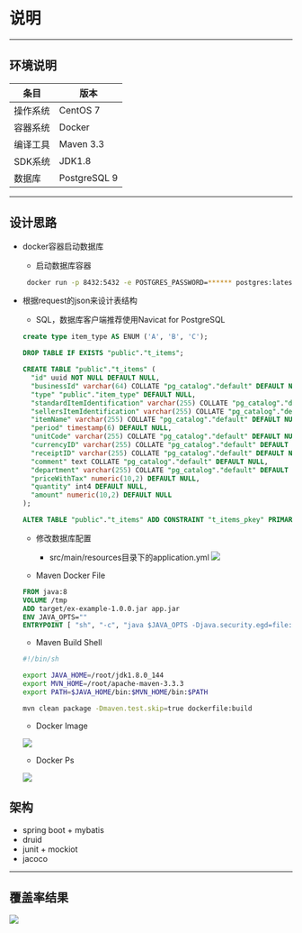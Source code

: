 # **说明**
***

## 环境说明
条目 | 版本
--- | ---
操作系统 | CentOS 7
容器系统 | Docker
编译工具 | Maven 3.3
SDK系统 | JDK1.8
数据库 | PostgreSQL 9

***

## 设计思路
- docker容器启动数据库
    - 启动数据库容器
   ```bash
    docker run -p 8432:5432 -e POSTGRES_PASSWORD=****** postgres:latest -d postgres &
    ```
- 根据request的json来设计表结构
    - SQL，数据库客户端推荐使用Navicat for PostgreSQL
    ```sql
    create type item_type AS ENUM ('A', 'B', 'C');  
  
    DROP TABLE IF EXISTS "public"."t_items";
    
    CREATE TABLE "public"."t_items" (
      "id" uuid NOT NULL DEFAULT NULL,
      "businessId" varchar(64) COLLATE "pg_catalog"."default" DEFAULT NULL,
      "type" "public"."item_type" DEFAULT NULL,
      "standardItemIdentification" varchar(255) COLLATE "pg_catalog"."default" DEFAULT NULL,
      "sellersItemIdentification" varchar(255) COLLATE "pg_catalog"."default" DEFAULT NULL,
      "itemName" varchar(255) COLLATE "pg_catalog"."default" DEFAULT NULL,
      "period" timestamp(6) DEFAULT NULL,
      "unitCode" varchar(255) COLLATE "pg_catalog"."default" DEFAULT NULL,
      "currencyID" varchar(255) COLLATE "pg_catalog"."default" DEFAULT NULL,
      "receiptID" varchar(255) COLLATE "pg_catalog"."default" DEFAULT NULL,
      "comment" text COLLATE "pg_catalog"."default" DEFAULT NULL,
      "department" varchar(255) COLLATE "pg_catalog"."default" DEFAULT NULL,
      "priceWithTax" numeric(10,2) DEFAULT NULL,
      "quantity" int4 DEFAULT NULL,
      "amount" numeric(10,2) DEFAULT NULL
    );
    
    ALTER TABLE "public"."t_items" ADD CONSTRAINT "t_items_pkey" PRIMARY KEY ("id");
    ```
    
    - 修改数据库配置
        - src/main/resources目录下的application.yml
        ![](./images/update-db-cfg.jpg)
    
    - Maven Docker File
    ```dockerfile
    FROM java:8
    VOLUME /tmp
    ADD target/ex-example-1.0.0.jar app.jar
    ENV JAVA_OPTS=""
    ENTRYPOINT [ "sh", "-c", "java $JAVA_OPTS -Djava.security.egd=file:/dev/./urandom -jar /app.jar" ]
    ```
    - Maven Build Shell
    ```bash
    #!/bin/sh
    
    export JAVA_HOME=/root/jdk1.8.0_144
    export MVN_HOME=/root/apache-maven-3.3.3
    export PATH=$JAVA_HOME/bin:$MVN_HOME/bin:$PATH
    
    mvn clean package -Dmaven.test.skip=true dockerfile:build
    ```
    
    - Docker Image
    
    ![](./images/docker-image.jpg)
    
    - Docker Ps
    
    ![](./images/docker-ps.jpg)
    
## 架构
- spring boot + mybatis
- druid
- junit + mockiot
- jacoco

***

## 覆盖率结果
![](./images/jacoco.jpg)










